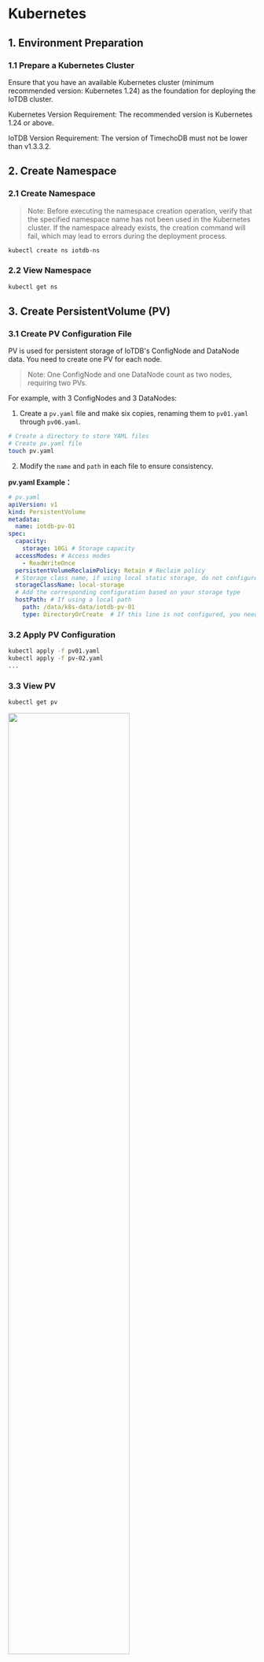 <!--

    Licensed to the Apache Software Foundation (ASF) under one
    or more contributor license agreements.  See the NOTICE file
    distributed with this work for additional information
    regarding copyright ownership.  The ASF licenses this file
    to you under the Apache License, Version 2.0 (the
    "License"); you may not use this file except in compliance
    with the License.  You may obtain a copy of the License at
    
        http://www.apache.org/licenses/LICENSE-2.0
    
    Unless required by applicable law or agreed to in writing,
    software distributed under the License is distributed on an
    "AS IS" BASIS, WITHOUT WARRANTIES OR CONDITIONS OF ANY
    KIND, either express or implied.  See the License for the
    specific language governing permissions and limitations
    under the License.

-->

# Kubernetes

## 1. Environment Preparation

### 1.1 Prepare a Kubernetes Cluster

Ensure that you have an available Kubernetes cluster (minimum recommended version: Kubernetes 1.24) as the foundation for deploying the IoTDB cluster.

Kubernetes Version Requirement: The recommended version is Kubernetes 1.24 or above.

IoTDB Version Requirement: The version of TimechoDB must not be lower than v1.3.3.2.

## 2. Create Namespace

### 2.1 Create Namespace

> Note: Before executing the namespace creation operation, verify that the specified namespace name has not been used in the Kubernetes cluster. If the namespace already exists, the creation command will fail, which may lead to errors during the deployment process.

```Bash
kubectl create ns iotdb-ns
```

### 2.2 View Namespace

```Bash
kubectl get ns
```

## 3. Create PersistentVolume (PV)

### 3.1 Create PV Configuration File

PV is used for persistent storage of IoTDB's ConfigNode and DataNode data. You need to create one PV for each node.

> Note: One ConfigNode and one DataNode count as two nodes, requiring two PVs.

For example, with 3 ConfigNodes and 3 DataNodes:

1. Create a `pv.yaml`  file and make six copies, renaming them to `pv01.yaml` through `pv06.yaml`.

```Bash
# Create a directory to store YAML files
# Create pv.yaml file
touch pv.yaml
```

2. Modify the `name` and `path` in each file to ensure consistency.

**pv.yaml Example：**

```YAML
# pv.yaml
apiVersion: v1
kind: PersistentVolume
metadata:
  name: iotdb-pv-01
spec:
  capacity:
    storage: 10Gi # Storage capacity
  accessModes: # Access modes
    - ReadWriteOnce
  persistentVolumeReclaimPolicy: Retain # Reclaim policy
  # Storage class name, if using local static storage, do not configure; if using dynamic storage, this must be set
  storageClassName: local-storage 
  # Add the corresponding configuration based on your storage type
  hostPath: # If using a local path
    path: /data/k8s-data/iotdb-pv-01
    type: DirectoryOrCreate  # If this line is not configured, you need to manually create the directory
```

### 3.2 Apply PV Configuration

```Bash
kubectl apply -f pv01.yaml
kubectl apply -f pv-02.yaml
...
```

### 3.3 View PV

```Bash
kubectl get pv
```
<img src="/img/Kubernetes01.png" alt="" style="width: 70%;"/>

### 3.4 Manually Create Directories

> Note: If the type in the hostPath of the YAML file is not configured, you need to manually create the corresponding directories.

Create the corresponding directories on all Kubernetes nodes:
```Bash
mkdir -p /data/k8s-data/iotdb-pv-01
mkdir -p /data/k8s-data/iotdb-pv-02
...
```

## 4. Install Helm

For installation steps, please refer to the[Helm Official Website.](https://helm.sh/zh/docs/intro/install/)

## 5. Configure IoTDB Helm Chart

### 5.1 Clone IoTDB Kubernetes Deployment Code

Please contact timechodb staff to obtain the IoTDB Helm Chart. If you encounter proxy issues, disable the proxy settings:


If encountering proxy issues, cancel proxy settings:

> The git clone error is as follows, indicating that the proxy has been configured and needs to be turned off fatal: unable to access 'https://gitlab.timecho.com/r-d/db/iotdb-cluster-k8s.git/': gnutls_handshake() failed: The TLS connection was non-properly terminated.

```Bash
unset HTTPS_PROXY
```

### 5.2 Modify YAML Files

> Ensure that the version used is supported (>=1.3.3.2):

**values.yaml Example：**

```YAML
nameOverride: "iotdb"
fullnameOverride: "iotdb"   # Name after installation

image:
  repository: nexus.infra.timecho.com:8143/timecho/iotdb-enterprise
  pullPolicy: IfNotPresent
  tag: 1.3.3.2-standalone    # Repository and version used

storage:
  # Storage class name, if using local static storage, do not configure; if using dynamic storage, this must be set
  className: local-storage

datanode:
  name: datanode
  nodeCount: 3        # Number of DataNode nodes
  enableRestService: true
  storageCapacity: 10Gi       # Available space for DataNode
  resources:
    requests:
      memory: 2Gi    # Initial memory size for DataNode
      cpu: 1000m     # Initial CPU size for DataNode
    limits:
      memory: 4Gi    # Maximum memory size for DataNode
      cpu: 1000m     # Maximum CPU size for DataNode

confignode:
  name: confignode
  nodeCount: 3      # Number of ConfigNode nodes
  storageCapacity: 10Gi      # Available space for ConfigNode
  resources:
    requests:
      memory: 512Mi    # Initial memory size for ConfigNode
      cpu: 1000m      # Initial CPU size for ConfigNode
    limits:
      memory: 1024Mi   # Maximum memory size for ConfigNode
      cpu: 2000m     # Maximum CPU size for ConfigNode
  configNodeConsensusProtocolClass: org.apache.iotdb.consensus.ratis.RatisConsensus
  schemaReplicationFactor: 3
  schemaRegionConsensusProtocolClass: org.apache.iotdb.consensus.ratis.RatisConsensus
  dataReplicationFactor: 2
  dataRegionConsensusProtocolClass: org.apache.iotdb.consensus.iot.IoTConsensus
```

## 6. Configure Private Repository Information or Pre-Pull Images

Configure private repository information on k8s as a prerequisite for the next helm install step.

Option one is to pull the available iotdb images during helm insta, while option two is to import the available iotdb images into containerd in advance.

### 6.1 [Option 1] Pull Image from Private Repository

#### 6.1.1 Create a Secret to Allow k8s to Access the IoTDB Helm Private Repository

Replace xxxxxx with the IoTDB private repository account, password, and email.



```Bash
# Note the single quotes
kubectl create secret docker-registry timecho-nexus \
  --docker-server='nexus.infra.timecho.com:8143' \
  --docker-username='xxxxxx' \
  --docker-password='xxxxxx' \
  --docker-email='xxxxxx' \
  -n iotdb-ns
  
# View the secret
kubectl get secret timecho-nexus -n iotdb-ns
# View and output as YAML
kubectl get secret timecho-nexus --output=yaml -n iotdb-ns
# View and decrypt
kubectl get secret timecho-nexus --output="jsonpath={.data.\.dockerconfigjson}" -n iotdb-ns | base64 --decode
```

#### 6.1.2 Load the Secret as a Patch to the Namespace iotdb-ns

```Bash
# Add a patch to include login information for nexus in this namespace
kubectl patch serviceaccount default -n iotdb-ns -p '{"imagePullSecrets": [{"name": "timecho-nexus"}]}'

# View the information in this namespace
kubectl get serviceaccounts -n iotdb-ns -o yaml
```

### 6.2 [Option 2] Import Image

This step is for scenarios where the customer cannot connect to the private repository and requires assistance from company implementation staff.

#### 6.2.1  Pull and Export the Image:

```Bash
ctr images pull --user xxxxxxxx nexus.infra.timecho.com:8143/timecho/iotdb-enterprise:1.3.3.2-standalone
```

#### 6.2.2 View and Export the Image:

```Bash
# View
ctr images ls 

# Export
ctr images export iotdb-enterprise:1.3.3.2-standalone.tar nexus.infra.timecho.com:8143/timecho/iotdb-enterprise:1.3.3.2-standalone
```

#### 6.2.3 Import into the k8s Namespace:

> Note that k8s.io is the namespace for ctr in the example environment; importing to other namespaces will not work.

```Bash
# Import into the k8s namespace
ctr -n k8s.io images import iotdb-enterprise:1.3.3.2-standalone.tar 
```

#### 6.2.4 View the Image:

```Bash
ctr --namespace k8s.io images list | grep 1.3.3.2
```

## 7. Install IoTDB

### 7.1  Install IoTDB

```Bash
# Enter the directory
cd iotdb-cluster-k8s/helm

# Install IoTDB
helm install iotdb ./ -n iotdb-ns
```

### 7.2 View Helm Installation List

```Bash
# helm list
helm list -n iotdb-ns
```

### 7.3 View Pods

```Bash
# View IoTDB pods
kubectl get pods -n iotdb-ns -o wide
```

After executing the command, if the output shows 6 Pods with confignode and datanode labels (3 each), it indicates a successful installation. Note that not all Pods may be in the Running state initially; inactive datanode Pods may keep restarting but will normalize after activation.

### 7.4 Troubleshooting

```Bash
# View k8s creation logs
kubectl get events -n iotdb-ns 
watch kubectl get events -n iotdb-ns

# Get detailed information
kubectl describe pod confignode-0 -n iotdb-ns
kubectl describe pod datanode-0 -n iotdb-ns

# View ConfigNode logs
kubectl logs -n iotdb-ns confignode-0 -f
```

## 8. Activate IoTDB

### 8.1 Option 1: Activate Directly in the Pod (Quickest)

```Bash
kubectl exec -it -n iotdb-ns confignode-0 -- /iotdb/sbin/start-activate.sh
kubectl exec -it -n iotdb-ns confignode-1 -- /iotdb/sbin/start-activate.sh
kubectl exec -it -n iotdb-ns confignode-2 -- /iotdb/sbin/start-activate.sh
# Obtain the machine code and proceed with activation
```

### 8.2 Option 2: Activate Inside the ConfigNode Container

```Bash
kubectl exec -it -n iotdb-ns confignode-0 -- /bin/bash
cd /iotdb/sbin
/bin/bash start-activate.sh
# Obtain the machine code and proceed with activation
# Exit the container
```

### Option 3: Manual Activation

1. View ConfigNode details to determine the node:

```Bash
kubectl describe pod confignode-0 -n iotdb-ns | grep -e "Node:" -e "Path:"

# Example output:
# Node:          a87/172.20.31.87
# Path:          /data/k8s-data/env/confignode/.env
```

2. View PVC and find the corresponding Volume for ConfigNode to determine the path:

```Bash
kubectl get pvc -n iotdb-ns | grep "confignode-0"
# Example output:
# map-confignode-confignode-0   Bound    iotdb-pv-04   10Gi       RWO            local-storage   <unset>                 8h

# To view multiple ConfigNodes, use the following:
for i in {0..2}; do echo confignode-$i; kubectl describe pod confignode-${i} -n iotdb-ns | grep -e "Node:" -e "Path:"
```

3. View the Detailed Information of the Corresponding Volume to Determine the Physical Directory Location:


```Bash
kubectl describe pv iotdb-pv-04 | grep "Path:"

# Example output:
# Path:          /data/k8s-data/iotdb-pv-04
```

4. Locate the system-info file in the corresponding directory on the corresponding node, use this system-info as the machine code to generate an activation code, and create a new file named license in the same directory, writing the activation code into this file.

## 9.  Verify IoTDB

### 9.1 Check the Status of Pods within the Namespace

View the IP, status, and other information of the pods in the iotdb-ns namespace to ensure they are all running normally.

```Bash
kubectl get pods -n iotdb-ns -o wide

# Example output:
# NAME           READY   STATUS    RESTARTS         AGE   IP             NODE   NOMINATED NODE   READINESS GATES
# confignode-0   1/1     Running   0                75m   10.20.187.14   a87    <none>           <none>
# confignode-1   1/1     Running   0                75m   10.20.191.75   a88    <none>           <none>
# confignode-2   1/1     Running   0                75m   10.20.187.16   a87    <none>           <none>
# datanode-0     1/1     Running   10 (5m54s ago)   75m   10.20.191.74   a88    <none>           <none>
# datanode-1     1/1     Running   10 (5m42s ago)   75m   10.20.187.15   a87    <none>           <none>
# datanode-2     1/1     Running   10 (5m55s ago)   75m   10.20.191.76   a88    <none>           <none>
```

### 9.2 Check the Port Mapping within the Namespace

```Bash
kubectl get svc -n iotdb-ns

# Example output:
# NAME             TYPE           CLUSTER-IP      EXTERNAL-IP   PORT(S)          AGE
# confignode-svc   NodePort       10.10.226.151   <none>        80:31026/TCP     7d8h
# datanode-svc     NodePort       10.10.194.225   <none>        6667:31563/TCP   7d8h
# jdbc-balancer    LoadBalancer   10.10.191.209   <pending>     6667:31895/TCP   7d8h
```

### 9.3 Start the CLI Script on Any Server to Verify the IoTDB Cluster Status

Use the port of jdbc-balancer and the IP of any k8s node.

```Bash
start-cli.sh -h 172.20.31.86 -p 31895
start-cli.sh -h 172.20.31.87 -p 31895
start-cli.sh -h 172.20.31.88 -p 31895
```

<img src="/img/Kubernetes02.png" alt="" style="width: 70%;"/>

## 10. Scaling

### 10.1  Add New PV

Add a new PV; scaling is only possible with available PVs.

<img src="/img/Kubernetes03.png" alt="" style="width: 70%;"/>

**Note: DataNode cannot join the cluster after restart**

**Reason**：The static storage hostPath mode is configured, and the script modifies the `iotdb-system.properties` file to set `dn_data_dirs` to `/iotdb6/iotdb_data,/iotdb7/iotdb_data`. However, the default storage path  `/iotdb/data` is not mounted, leading to data loss upon restart.
**Solution**：Mount the `/iotdb/data` directory as well, and ensure this setting is applied to both ConfigNode and DataNode to maintain data integrity and cluster stability.

### 10.2 Scale ConfigNode

Example: Scale from 3 ConfigNodes to 4 ConfigNodes

Modify the values.yaml file in iotdb-cluster-k8s/helm to change the number of ConfigNodes from 3 to 4.

```Shell
helm upgrade iotdb . -n iotdb-ns
```

<img src="/img/Kubernetes04.png" alt="" style="width: 70%;"/>


### 10.3 Scale DataNode

Example: Scale from 3 DataNodes to 4 DataNodes

Modify the values.yaml file in iotdb-cluster-k8s/helm to change the number of DataNodes from 3 to 4.

```Shell
helm upgrade iotdb . -n iotdb-ns
```

### 10.4 Verify IoTDB Status

```Shell
kubectl get pods -n iotdb-ns -o wide

# NAME           READY   STATUS    RESTARTS         AGE   IP             NODE   NOMINATED NODE   READINESS GATES
# confignode-0   1/1     Running   0                75m   10.20.187.14   a87    <none>           <none>
# confignode-1   1/1     Running   0                75m   10.20.191.75   a88    <none>           <none>
# confignode-2   1/1     Running   0                75m   10.20.187.16   a87    <none>           <none>
# datanode-0     1/1     Running   10 (5m54s ago)   75m   10.20.191.74   a88    <none>           <none>
# datanode-1     1/1     Running   10 (5m42s ago)   75m   10.20.187.15   a87    <none>           <none>
# datanode-2     1/1     Running   10 (5m55s ago)   75m   10.20.191.76   a88    <none>           <none>
# datanode-3     1/1     Running   10 (5m55s ago)   75m   10.20.191.76   a88    <none>           <none>
```